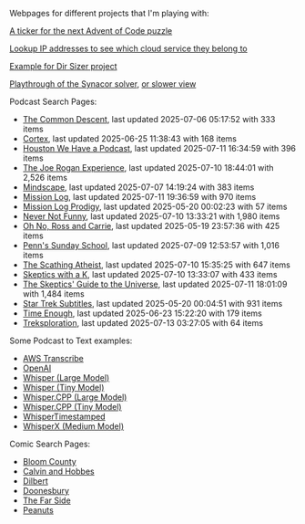 Webpages for different projects that I'm playing with:

[A ticker for the next Advent of Code puzzle](https://seligman.github.io/aoc_ticker.html)

[Lookup IP addresses to see which cloud service they belong to](https://seligman.github.io/cloud-ips/index.html)

[Example for Dir Sizer project](https://seligman.github.io/dir_sizer/cost_example.html)

[Playthrough of the Synacor solver](https://seligman.github.io/synacor/run_script_speed.html), [or slower view](https://seligman.github.io/synacor/run_script.html)

Podcast Search Pages:
<!-- Podcasts Start -->
* [The Common Descent](https://seligman.github.io/podcasts/common_descent/common_descent.html), last updated 2025-07-06 05:17:52 with 333 items
* [Cortex](https://seligman.github.io/podcasts/cortex_pod/cortex_pod.html), last updated 2025-06-25 11:38:43 with 168 items
* [Houston We Have a Podcast](https://seligman.github.io/podcasts/houston_we_have_a_podcast/houston_we_have_a_podcast.html), last updated 2025-07-11 16:34:59 with 396 items
* [The Joe Rogan Experience](https://seligman.github.io/podcasts/jre/jre.html), last updated 2025-07-10 18:44:01 with 2,526 items
* [Mindscape](https://seligman.github.io/podcasts/mindscape/mindscape.html), last updated 2025-07-07 14:19:24 with 383 items
* [Mission Log](https://seligman.github.io/podcasts/mission_log/mission_log.html), last updated 2025-07-11 19:36:59 with 970 items
* [Mission Log Prodigy](https://seligman.github.io/podcasts/ml_prodigy/ml_prodigy.html), last updated 2025-05-20 00:02:23 with 57 items
* [Never Not Funny](https://seligman.github.io/podcasts/nevernotfunny/nevernotfunny.html), last updated 2025-07-10 13:33:21 with 1,980 items
* [Oh No, Ross and Carrie](https://seligman.github.io/podcasts/oh_no/oh_no.html), last updated 2025-05-19 23:57:36 with 425 items
* [Penn's Sunday School](https://seligman.github.io/podcasts/penn_sunday_school/penn_sunday_school.html), last updated 2025-07-09 12:53:57 with 1,016 items
* [The Scathing Atheist](https://seligman.github.io/podcasts/scathing/scathing.html), last updated 2025-07-10 15:35:25 with 647 items
* [Skeptics with a K](https://seligman.github.io/podcasts/swak/swak.html), last updated 2025-07-10 13:33:07 with 433 items
* [The Skeptics' Guide to the Universe](https://seligman.github.io/podcasts/sgu/sgu.html), last updated 2025-07-11 18:01:09 with 1,484 items
* [Star Trek Subtitles](https://seligman.github.io/star_trek_subtitles/star_trek_subtitles.html), last updated 2025-05-20 00:04:51 with 931 items
* [Time Enough](https://seligman.github.io/podcasts/time_enough/time_enough.html), last updated 2025-06-23 15:22:20 with 179 items
* [Treksploration](https://seligman.github.io/podcasts/treksploration/treksploration.html), last updated 2025-07-13 03:27:05 with 64 items
<!-- Podcasts End -->

Some Podcast to Text examples:
* [AWS Transcribe](https://seligman.github.io/podcast_to_text/Example-Results-AWS-Transcribe.html)
* [OpenAI](https://seligman.github.io/podcast_to_text/Example-Results-OpenAI.html)
* [Whisper (Large Model)](https://seligman.github.io/podcast_to_text/Example-Results-Whisper-Large.html)
* [Whisper (Tiny Model)](https://seligman.github.io/podcast_to_text/Example-Results-Whisper-Tiny.html)
* [Whisper.CPP (Large Model)](https://seligman.github.io/podcast_to_text/Example-Results-Whisper_CPP-Large.html)
* [Whisper.CPP (Tiny Model)](https://seligman.github.io/podcast_to_text/Example-Results-Whisper_CPP-Tiny.html)
* [WhisperTimestamped](https://seligman.github.io/podcast_to_text/Example-Results-WhisperTimestamped-Medium.html)
* [WhisperX (Medium Model)](https://seligman.github.io/podcast_to_text/Example-Results-WhisperX-Medium.html)

Comic Search Pages:
* [Bloom County](https://seligman.github.io/comics/bloom_county.html)
* [Calvin and Hobbes](https://seligman.github.io/comics/calvin_and_hobbes.html)
* [Dilbert](https://seligman.github.io/comics/dilbert.html)
* [Doonesbury](https://seligman.github.io/comics/doonesbury.html)
* [The Far Side](https://seligman.github.io/comics/far_side.html)
* [Peanuts](https://seligman.github.io/comics/peanuts.html)
